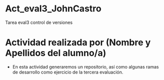 # Act_eval3_JohnCastro
Tarea eval3 control de versiones

# Actividad realizada por (Nombre y Apellidos del alumno/a)

* En esta actividad generaremos un repositorio, así como algunas ramas de desarrollo
como ejercicio de la tercera evaluación.
